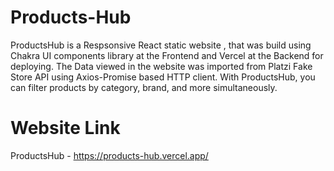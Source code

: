 # Products-Hub

ProductsHub is a Respsonsive React static website , that was build using Chakra UI components library at the Frontend and Vercel at the Backend for deploying.
The Data viewed in the website was imported from Platzi Fake Store API using Axios-Promise based HTTP client.
With ProductsHub, you can filter products by category, brand, and more simultaneously.


# Website Link

ProductsHub - https://products-hub.vercel.app/
